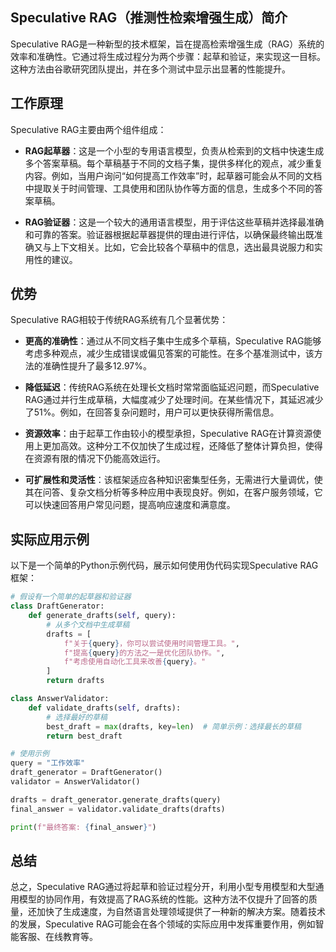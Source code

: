 ## Speculative RAG（推测性检索增强生成）简介

Speculative RAG是一种新型的技术框架，旨在提高检索增强生成（RAG）系统的效率和准确性。它通过将生成过程分为两个步骤：起草和验证，来实现这一目标。这种方法由谷歌研究团队提出，并在多个测试中显示出显著的性能提升。

## **工作原理**

Speculative RAG主要由两个组件组成：

- **RAG起草器**：这是一个小型的专用语言模型，负责从检索到的文档中快速生成多个答案草稿。每个草稿基于不同的文档子集，提供多样化的观点，减少重复内容。例如，当用户询问“如何提高工作效率”时，起草器可能会从不同的文档中提取关于时间管理、工具使用和团队协作等方面的信息，生成多个不同的答案草稿。

- **RAG验证器**：这是一个较大的通用语言模型，用于评估这些草稿并选择最准确和可靠的答案。验证器根据起草器提供的理由进行评估，以确保最终输出既准确又与上下文相关。比如，它会比较各个草稿中的信息，选出最具说服力和实用性的建议。

## **优势**

Speculative RAG相较于传统RAG系统有几个显著优势：

- **更高的准确性**：通过从不同文档子集中生成多个草稿，Speculative RAG能够考虑多种观点，减少生成错误或偏见答案的可能性。在多个基准测试中，该方法的准确性提升了最多12.97%。

- **降低延迟**：传统RAG系统在处理长文档时常常面临延迟问题，而Speculative RAG通过并行生成草稿，大幅度减少了处理时间。在某些情况下，其延迟减少了51%。例如，在回答复杂问题时，用户可以更快获得所需信息。

- **资源效率**：由于起草工作由较小的模型承担，Speculative RAG在计算资源使用上更加高效。这种分工不仅加快了生成过程，还降低了整体计算负担，使得在资源有限的情况下仍能高效运行。

- **可扩展性和灵活性**：该框架适应各种知识密集型任务，无需进行大量调优，使其在问答、复杂文档分析等多种应用中表现良好。例如，在客户服务领域，它可以快速回答用户常见问题，提高响应速度和满意度。

## **实际应用示例**

以下是一个简单的Python示例代码，展示如何使用伪代码实现Speculative RAG框架：

```python
# 假设有一个简单的起草器和验证器
class DraftGenerator:
    def generate_drafts(self, query):
        # 从多个文档中生成草稿
        drafts = [
            f"关于{query}，你可以尝试使用时间管理工具。",
            f"提高{query}的方法之一是优化团队协作。",
            f"考虑使用自动化工具来改善{query}。"
        ]
        return drafts

class AnswerValidator:
    def validate_drafts(self, drafts):
        # 选择最好的草稿
        best_draft = max(drafts, key=len)  # 简单示例：选择最长的草稿
        return best_draft

# 使用示例
query = "工作效率"
draft_generator = DraftGenerator()
validator = AnswerValidator()

drafts = draft_generator.generate_drafts(query)
final_answer = validator.validate_drafts(drafts)

print(f"最终答案: {final_answer}")
```

## **总结**

总之，Speculative RAG通过将起草和验证过程分开，利用小型专用模型和大型通用模型的协同作用，有效提高了RAG系统的性能。这种方法不仅提升了回答的质量，还加快了生成速度，为自然语言处理领域提供了一种新的解决方案。随着技术的发展，Speculative RAG可能会在各个领域的实际应用中发挥重要作用，例如智能客服、在线教育等。